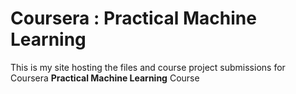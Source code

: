 Coursera : Practical Machine Learning 
====
This is my site hosting the files and course project submissions for Coursera **Practical Machine Learning** Course
